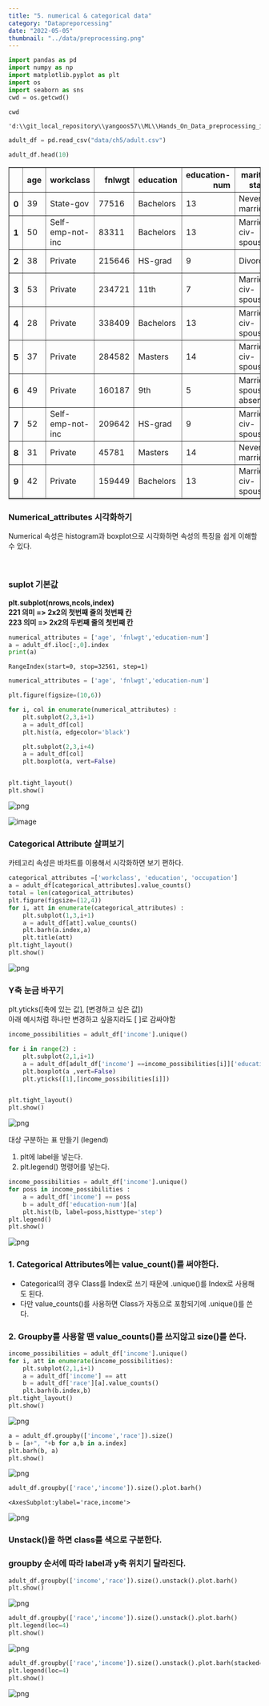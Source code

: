 ```yaml
---
title: "5. numerical & categorical data"
category: "Datapreporcessing"
date: "2022-05-05"
thumbnail: "../data/preprocessing.png"
---
```


```python
import pandas as pd
import numpy as np
import matplotlib.pyplot as plt
import os
import seaborn as sns
cwd = os.getcwd()

cwd
```

    'd:\\git_local_repository\\yangoos57\\ML\\Hands_On_Data_preprocessing_in_python\\Part2'

```python
adult_df = pd.read_csv("data/ch5/adult.csv")

adult_df.head(10)
```

<div>
<style scoped>
    .dataframe tbody tr th:only-of-type {
        vertical-align: middle;
    }

    .dataframe tbody tr th {
        vertical-align: top;
    }

    .dataframe thead th {
        text-align: right;
    }

</style>
<table border="1" class="dataframe">
  <thead>
    <tr style="text-align: right;">
      <th></th>
      <th>age</th>
      <th>workclass</th>
      <th>fnlwgt</th>
      <th>education</th>
      <th>education-num</th>
      <th>marital-status</th>
      <th>occupation</th>
      <th>relationship</th>
      <th>race</th>
      <th>sex</th>
      <th>capitalGain</th>
      <th>capitalLoss</th>
      <th>hoursPerWeek</th>
      <th>nativeCountry</th>
      <th>income</th>
    </tr>
  </thead>
  <tbody>
    <tr>
      <th>0</th>
      <td>39</td>
      <td>State-gov</td>
      <td>77516</td>
      <td>Bachelors</td>
      <td>13</td>
      <td>Never-married</td>
      <td>Adm-clerical</td>
      <td>Not-in-family</td>
      <td>White</td>
      <td>Male</td>
      <td>2174</td>
      <td>0</td>
      <td>40</td>
      <td>United-States</td>
      <td>&lt;=50K</td>
    </tr>
    <tr>
      <th>1</th>
      <td>50</td>
      <td>Self-emp-not-inc</td>
      <td>83311</td>
      <td>Bachelors</td>
      <td>13</td>
      <td>Married-civ-spouse</td>
      <td>Exec-managerial</td>
      <td>Husband</td>
      <td>White</td>
      <td>Male</td>
      <td>0</td>
      <td>0</td>
      <td>13</td>
      <td>United-States</td>
      <td>&lt;=50K</td>
    </tr>
    <tr>
      <th>2</th>
      <td>38</td>
      <td>Private</td>
      <td>215646</td>
      <td>HS-grad</td>
      <td>9</td>
      <td>Divorced</td>
      <td>Handlers-cleaners</td>
      <td>Not-in-family</td>
      <td>White</td>
      <td>Male</td>
      <td>0</td>
      <td>0</td>
      <td>40</td>
      <td>United-States</td>
      <td>&lt;=50K</td>
    </tr>
    <tr>
      <th>3</th>
      <td>53</td>
      <td>Private</td>
      <td>234721</td>
      <td>11th</td>
      <td>7</td>
      <td>Married-civ-spouse</td>
      <td>Handlers-cleaners</td>
      <td>Husband</td>
      <td>Black</td>
      <td>Male</td>
      <td>0</td>
      <td>0</td>
      <td>40</td>
      <td>United-States</td>
      <td>&lt;=50K</td>
    </tr>
    <tr>
      <th>4</th>
      <td>28</td>
      <td>Private</td>
      <td>338409</td>
      <td>Bachelors</td>
      <td>13</td>
      <td>Married-civ-spouse</td>
      <td>Prof-specialty</td>
      <td>Wife</td>
      <td>Black</td>
      <td>Female</td>
      <td>0</td>
      <td>0</td>
      <td>40</td>
      <td>Cuba</td>
      <td>&lt;=50K</td>
    </tr>
    <tr>
      <th>5</th>
      <td>37</td>
      <td>Private</td>
      <td>284582</td>
      <td>Masters</td>
      <td>14</td>
      <td>Married-civ-spouse</td>
      <td>Exec-managerial</td>
      <td>Wife</td>
      <td>White</td>
      <td>Female</td>
      <td>0</td>
      <td>0</td>
      <td>40</td>
      <td>United-States</td>
      <td>&lt;=50K</td>
    </tr>
    <tr>
      <th>6</th>
      <td>49</td>
      <td>Private</td>
      <td>160187</td>
      <td>9th</td>
      <td>5</td>
      <td>Married-spouse-absent</td>
      <td>Other-service</td>
      <td>Not-in-family</td>
      <td>Black</td>
      <td>Female</td>
      <td>0</td>
      <td>0</td>
      <td>16</td>
      <td>Jamaica</td>
      <td>&lt;=50K</td>
    </tr>
    <tr>
      <th>7</th>
      <td>52</td>
      <td>Self-emp-not-inc</td>
      <td>209642</td>
      <td>HS-grad</td>
      <td>9</td>
      <td>Married-civ-spouse</td>
      <td>Exec-managerial</td>
      <td>Husband</td>
      <td>White</td>
      <td>Male</td>
      <td>0</td>
      <td>0</td>
      <td>45</td>
      <td>United-States</td>
      <td>&gt;50K</td>
    </tr>
    <tr>
      <th>8</th>
      <td>31</td>
      <td>Private</td>
      <td>45781</td>
      <td>Masters</td>
      <td>14</td>
      <td>Never-married</td>
      <td>Prof-specialty</td>
      <td>Not-in-family</td>
      <td>White</td>
      <td>Female</td>
      <td>14084</td>
      <td>0</td>
      <td>50</td>
      <td>United-States</td>
      <td>&gt;50K</td>
    </tr>
    <tr>
      <th>9</th>
      <td>42</td>
      <td>Private</td>
      <td>159449</td>
      <td>Bachelors</td>
      <td>13</td>
      <td>Married-civ-spouse</td>
      <td>Exec-managerial</td>
      <td>Husband</td>
      <td>White</td>
      <td>Male</td>
      <td>5178</td>
      <td>0</td>
      <td>40</td>
      <td>United-States</td>
      <td>&gt;50K</td>
    </tr>
  </tbody>
</table>
</div>

### Numerical_attributes 시각화하기

Numerical 속성은 histogram과 boxplot으로 시각화하면 속성의 특징을 쉽게 이해할 수 있다.

<br>

### suplot 기본값

**plt.subplot(nrows,ncols,index)** <br>
**221 의미 => 2x2의 첫번째 줄의 첫번째 칸**<br>
**223 의미 => 2x2의 두번째 줄의 첫번째 칸**<br>

```python
numerical_attributes = ['age', 'fnlwgt','education-num']
a = adult_df.iloc[:,0].index
print(a)
```

    RangeIndex(start=0, stop=32561, step=1)

```python
numerical_attributes = ['age', 'fnlwgt','education-num']

plt.figure(figsize=(10,6))

for i, col in enumerate(numerical_attributes) :
    plt.subplot(2,3,i+1)
    a = adult_df[col]
    plt.hist(a, edgecolor='black')

    plt.subplot(2,3,i+4)
    a = adult_df[col]
    plt.boxplot(a, vert=False)


plt.tight_layout()
plt.show()
```

![png](output_4_0.png)

![image](./data/ch5/boxplot.png)

### Categorical Attribute 살펴보기

카테고리 속성은 바차트를 이용해서 시각화하면 보기 편하다.

```python
categorical_attributes =['workclass', 'education', 'occupation']
a = adult_df[categorical_attributes].value_counts()
total = len(categorical_attributes)
plt.figure(figsize=(12,4))
for i, att in enumerate(categorical_attributes) :
    plt.subplot(1,3,i+1)
    a = adult_df[att].value_counts()
    plt.barh(a.index,a)
    plt.title(att)
plt.tight_layout()
plt.show()
```

![png](output_7_0.png)

### Y축 눈금 바꾸기

plt.yticks([축에 있는 값], [변경하고 싶은 값]) <br>
아래 예시처럼 하나만 변경하고 싶을지라도 [ ]로 감싸야함

```python
income_possibilities = adult_df['income'].unique()

for i in range(2) :
    plt.subplot(2,1,i+1)
    a = adult_df[adult_df['income'] ==income_possibilities[i]]['education-num']
    plt.boxplot(a ,vert=False)
    plt.yticks([1],[income_possibilities[i]])


plt.tight_layout()
plt.show()


```

![png](output_9_0.png)

대상 구분하는 표 만들기 (legend)

1. plt에 label을 넣는다.
2. plt.legend() 명령어를 넣는다.

```python
income_possibilities = adult_df['income'].unique()
for poss in income_possibilities :
    a = adult_df['income'] == poss
    b = adult_df['education-num'][a]
    plt.hist(b, label=poss,histtype='step')
plt.legend()
plt.show()
```

![png](output_11_0.png)

### 1. Categorical Attributes에는 value_count()를 써야한다.

- Categorical의 경우 Class를 Index로 쓰기 때문에 .unique()를 Index로 사용해도 된다.
- 다만 value_counts()를 사용하면 Class가 자동으로 포함되기에 .unique()를 쓴다.

### 2. Groupby를 사용할 땐 value_counts()를 쓰지않고 size()를 쓴다.

```python
income_possibilities = adult_df['income'].unique()
for i, att in enumerate(income_possibilities):
    plt.subplot(2,1,i+1)
    a = adult_df['income'] == att
    b = adult_df['race'][a].value_counts()
    plt.barh(b.index,b)
plt.tight_layout()
plt.show()
```

![png](output_13_0.png)

```python
a = adult_df.groupby(['income','race']).size()
b = [a+", "+b for a,b in a.index]
plt.barh(b, a)
plt.show()
```

![png](output_14_0.png)

```python
adult_df.groupby(['race','income']).size().plot.barh()
```

    <AxesSubplot:ylabel='race,income'>

![png](output_15_1.png)

### Unstack()을 하면 class를 색으로 구분한다.

### groupby 순서에 따라 label과 y축 위치기 달라진다.

```python
adult_df.groupby(['income','race']).size().unstack().plot.barh()
plt.show()
```

![png](output_17_0.png)

```python
adult_df.groupby(['race','income']).size().unstack().plot.barh()
plt.legend(loc=4)
plt.show()
```

![png](output_18_0.png)

```python
adult_df.groupby(['race','income']).size().unstack().plot.barh(stacked=True)
plt.legend(loc=4)
plt.show()
```

![png](output_19_0.png)

```python

```
